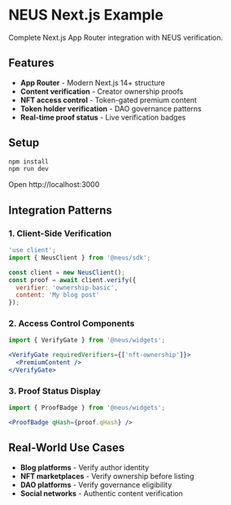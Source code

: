 # NEUS Next.js Example

Complete Next.js App Router integration with NEUS verification.

## Features

- **App Router** - Modern Next.js 14+ structure
- **Content verification** - Creator ownership proofs
- **NFT access control** - Token-gated premium content
- **Token holder verification** - DAO governance patterns
- **Real-time proof status** - Live verification badges

## Setup

```bash
npm install
npm run dev
```

Open http://localhost:3000

## Integration Patterns

### 1. Client-Side Verification
```javascript
'use client';
import { NeusClient } from '@neus/sdk';

const client = new NeusClient();
const proof = await client.verify({
  verifier: 'ownership-basic',
  content: 'My blog post'
});
```

### 2. Access Control Components
```jsx
import { VerifyGate } from '@neus/widgets';

<VerifyGate requiredVerifiers={['nft-ownership']}>
  <PremiumContent />
</VerifyGate>
```

### 3. Proof Status Display
```jsx
import { ProofBadge } from '@neus/widgets';

<ProofBadge qHash={proof.qHash} />
```

## Real-World Use Cases

- **Blog platforms** - Verify author identity
- **NFT marketplaces** - Verify ownership before listing
- **DAO platforms** - Verify governance eligibility
- **Social networks** - Authentic content verification
